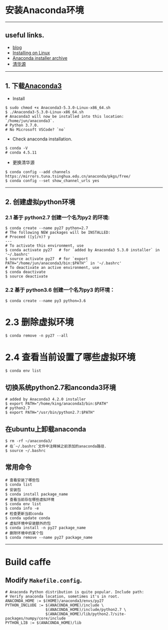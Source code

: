 # 安装Anaconda环境

-------------------
## useful links.
* [blog](https://blog.csdn.net/qq_17534301/article/details/80869998)
* [Installing on Linux](http://docs.anaconda.com/anaconda/install/linux/)
* [Anaconda installer archive](https://repo.anaconda.com/archive/)
* [清华源](https://mirrors.tuna.tsinghua.edu.cn/anaconda/archive/)

-------------------
## 1. 下载[Anaconda3](https://repo.anaconda.com/archive/Anaconda3-5.3.0-Linux-x86_64.sh)
* Install
```shell
$ sudo chmod +x Anaconda3-5.3.0-Linux-x86_64.sh
$ ./Anaconda3-5.3.0-Linux-x86_64.sh
# Anaconda3 will now be installed into this location: `/home/jun/anaconda3`.
# Python 3.7.0.
# No Microsoft VSCode? `no`
```

* Check anaconda installation.
```shell
$ conda -V
# conda 4.5.11
```

* 更换清华源
```shell
$ conda config --add channels https://mirrors.tuna.tsinghua.edu.cn/anaconda/pkgs/free/
$ conda config --set show_channel_urls yes
```

---------------------
## 2. 创建虚拟python环境
### 2.1 基于 python2.7 创建一个名为py2 的环境:
```shell
$ conda create --name py27 python=2.7
# The following NEW packages will be INSTALLED:
# Proceed ([y]/n)? y
---
# To activate this environment, use
$ conda activate py27	# for `added by Anaconda3 5.3.0 installer` in '~/.bashrc'
$ source activate py27	# for `export PATH="/home/jun/anaconda3/bin:$PATH"` in '~/.bashrc'
# To deactivate an active environment, use
$ conda deactivate
$ source deactivate
```

### 2.2 基于 python3.6 创建一个名为py3 的环境：
```shell
$ conda create --name py3 python=3.6
```

# 2.3 删除虚拟环境
```shell
$ conda remove -n py27 --all
```

# 2.4 查看当前设置了哪些虚拟环境
```shell
$ conda env list
```

## 切换系统python2.7和anconda3环境
```shell
# added by Anaconda3 4.2.0 installer
$ export PATH="/home/king/anaconda3/bin:$PATH"
# python2.7
$ export PATH="/usr/bin/python2.7:$PATH"
```

## 在ubuntu上卸载anaconda
```shell
$ rm -rf ~/anaconda3/
# 在`~/.bashrc`文件中注释掉之前添加的anaconda路径.
$ source ~/.bashrc
```

## 常用命令
```shell
# 查看安装了哪些包
$ conda list
# 安装包
$ conda install package_name
# 查看当前存在哪些虚拟环境 
$ conda env list
$ conda info -e
# 检查更新当前conda
$ conda update conda
# 虚拟环境中安装额外的包
$ conda install -n py27 package_name
# 删除环境中的某个包
$ conda remove --name py27 package_name
```

---------------
# Build caffe
## Modify `Makefile.config`.
```shell
# Anaconda Python distribution is quite popular. Include path:
# Verify anaconda location, sometimes it's in root.
ANACONDA_HOME := $(HOME)/anaconda3/envs/py27
PYTHON_INCLUDE := $(ANACONDA_HOME)/include \
                  $(ANACONDA_HOME)/include/python2.7 \
                  $(ANACONDA_HOME)/lib/python2.7/site-packages/numpy/core/include
PYTHON_LIB := $(ANACONDA_HOME)/lib
```
